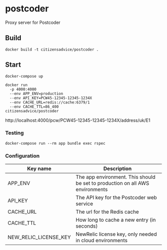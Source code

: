 # postcoder
Proxy server for Postcoder

## Build

```
docker build -t citizensadvice/postcoder .
```

## Start

```
docker-compose up
```

```
docker run
  -p 4000:4000
  --env APP_ENV=production
  --env API_KEY=PCW45-12345-12345-1234X
  --env CACHE_URL=redis://cache:6379/1
  --env CACHE_TTL=86_400
citizensadvice/postcoder
```

http://localhost:4000/pcw/PCW45-12345-12345-1234X/address/uk/E1

### Testing

```
docker-compose run --rm app bundle exec rspec
```

### Configuration

| Key name | Description |
|---|---|
| APP_ENV | The app environment. This should be set to production on all AWS environments |
| API_KEY | The API key for the Postcoder web service |
| CACHE_URL | The url for the Redis cache |
| CACHE_TTL | How long to cache a new entry (in seconds) |
| NEW_RELIC_LICENSE_KEY | NewRelic license key, only needed in cloud environments |
